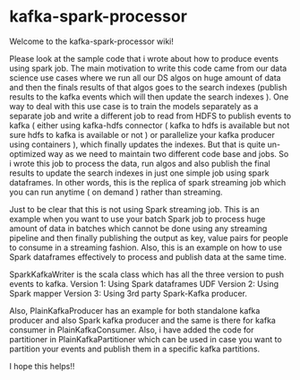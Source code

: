 # kafka-spark-processor

Welcome to the kafka-spark-processor wiki!

Please look at the sample code that i wrote about how to produce events using spark job. 
The main motivation to write this code came from our data science use cases where we run all our DS algos on huge amount of data and then the finals results of that algos goes to the search indexes (publish results to the kafka events which will then update the search indexes ). One way to deal with this use case is to train the models separately as a separate job and write a different job to read from HDFS to publish events to kafka ( either using kafka-hdfs connector ( kafka to hdfs is available but not sure hdfs to kafka is available or not ) or parallelize your kafka producer using containers ), which finally updates the indexes. But that is quite un-optimized way as we need to maintain two different code base and jobs. So i wrote this job to process the data, run algos and also publish the final results to update the search indexes in just one simple job using spark dataframes. In other words, this is the replica of spark streaming job which you can run anytime ( on demand ) rather than streaming.

Just to be clear that this is not using Spark streaming job. This is an example when you want to use your batch Spark job to process huge amount of data in batches which cannot be done using any streaming pipeline and then finally publishing the output as key, value pairs for people to consume in a streaming fashion. Also, this is an example on how to use Spark dataframes effectively to process and publish data at the same time.

SparkKafkaWriter is the scala class which has all the three version to push events to kafka.
Version 1:  Using Spark dataframes UDF
Version 2:  Using Spark mapper
Version 3:  Using 3rd party Spark-Kafka producer.

Also, PlainKafkaProducer has an example for both standalone kafka producer and also Spark kafka producer and the same is there for kafka consumer in PlainKafkaConsumer.
Also, i have added the code for partitioner in PlainKafkaPartitioner which can be used in case you want to partition your events and publish them in a specific kafka partitions.

I hope this helps!!

